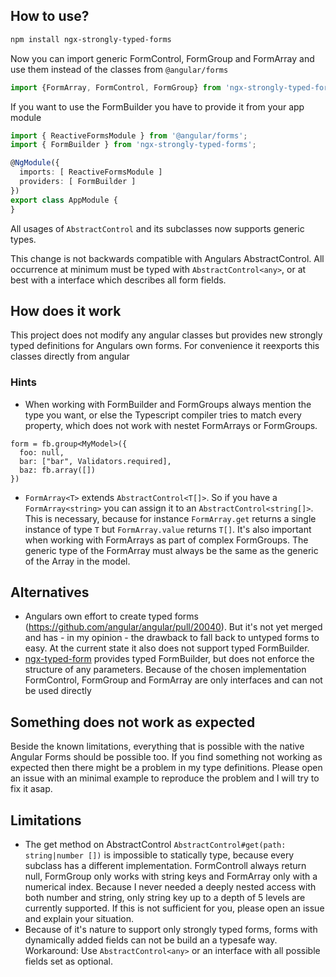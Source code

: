 ## How to use?

```bash
npm install ngx-strongly-typed-forms
```

Now you can import generic FormControl, FormGroup and FormArray and use them instead of the classes from `@angular/forms`
```typescript
import {FormArray, FormControl, FormGroup} from 'ngx-strongly-typed-forms';
```

If you want to use the FormBuilder you have to provide it from your app module
```typescript
import { ReactiveFormsModule } from '@angular/forms';
import { FormBuilder } from 'ngx-strongly-typed-forms';

@NgModule({
  imports: [ ReactiveFormsModule ]
  providers: [ FormBuilder ]
})
export class AppModule {
}

```

All usages of `AbstractControl` and its subclasses now supports generic types.

This change is not backwards compatible with Angulars AbstractControl. All occurrence at minimum must be typed with `AbstractControl<any>`, or at best with a interface which describes all form fields.

## How does it work

This project does not modify any angular classes but provides new strongly typed definitions for Angulars own forms.
For convenience it reexports this classes directly from angular

### Hints

* When working with FormBuilder and FormGroups always mention the type you want, or else the Typescript compiler tries to match
every property, which does not work with nestet FormArrays or FormGroups.
```
form = fb.group<MyModel>({
  foo: null,
  bar: ["bar", Validators.required],
  baz: fb.array([])
})
```

* `FormArray<T>` extends `AbstractControl<T[]>`. So if you have a `FormArray<string>` you can assign it to an `AbstractControl<string[]>`. This is necessary, because for instance `FormArray.get` returns a single instance of type `T` but `FormArray.value` returns `T[]`.
It's also important when working with FormArrays as part of complex FormGroups. The generic type of the FormArray must always be the same as the generic of the Array in the model.

## Alternatives

* Angulars own effort to create typed forms (https://github.com/angular/angular/pull/20040).
  But it's not yet merged and has - in my opinion - the drawback to fall back to untyped forms to easy. At the current state it also does not support typed FormBuilder.
* [ngx-typed-form](https://github.com/Quramy/ngx-typed-forms) provides typed FormBuilder, but does not enforce the structure of any parameters.
  Because of the chosen implementation FormControl, FormGroup and FormArray are only interfaces and can not be used directly

## Something does not work as expected

Beside the known limitations, everything that is possible with the native Angular Forms should be possible too.
If you find something not working as expected then there might be a problem in my type definitions. Please open an issue with an minimal example to reproduce the problem and I will try to fix it asap.

## Limitations

* The get method on AbstractControl `AbstractControl#get(path: string|number [])` is impossible to statically type, because every subclass has a different implementation.
  FormControll always return null, FormGroup only works with string keys and FormArray only with a numerical index.
  Because I never needed a deeply nested access with both number and string, only string key up to a depth of 5 levels are currently supported. If this is not sufficient for you, please open an issue and explain your situation.
* Because of it's nature to support only strongly typed forms, forms with dynamically added fields can not be build an a typesafe way.
  Workaround: Use `AbstractControl<any>` or an interface with all possible fields set as optional.

